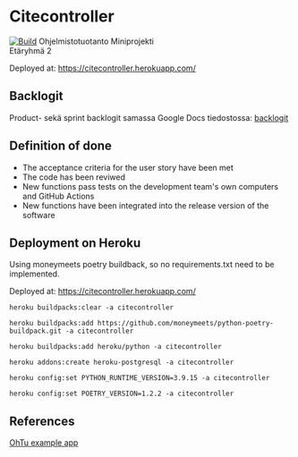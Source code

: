 # Citecontroller
[![Build](https://github.com/neoh1/ohtugroup2/actions/workflows/main.yaml/badge.svg)](https://github.com/neoh1/ohtugroup2/actions/workflows/main.yaml)
Ohjelmistotuotanto Miniprojekti  
Etäryhmä 2

Deployed at: https://citecontroller.herokuapp.com/


## Backlogit


Product- sekä sprint backlogit samassa Google Docs tiedostossa: [backlogit](https://docs.google.com/spreadsheets/d/1rT_qqeMHwjVh0V5nsZWkXJ-ITP9PoduPhPwhL3oXlmU/)


## Definition of done
- The acceptance criteria for the user story have been met
- The code has been reviwed
- New functions pass tests on the development team's own computers and GitHub Actions
- New functions have been integrated into the release version of the software


## Deployment on Heroku
Using moneymeets poetry buildback, so no requirements.txt need to be implemented.

Deployed at: https://citecontroller.herokuapp.com/

`heroku buildpacks:clear -a citecontroller`

`heroku buildpacks:add https://github.com/moneymeets/python-poetry-buildpack.git -a citecontroller`

`heroku buildpacks:add heroku/python -a citecontroller`

`heroku addons:create heroku-postgresql -a citecontroller`

`heroku config:set PYTHON_RUNTIME_VERSION=3.9.15 -a citecontroller`

`heroku config:set POETRY_VERSION=1.2.2 -a citecontroller`

## References
[OhTu example app](https://github.com/ohjelmistotuotanto-hy/
)

